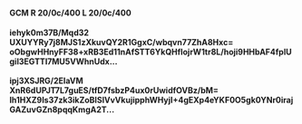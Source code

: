 #### GCM R 20/0c/400 L 20/0c/400
**iehyk0m37B/Mqd32**<br/>**UXUYYRy7j8MJS1zXkuvQY2R1GgxC/wbqvn77ZhA8Hxc=**<br/>**oObgwHHnyFF38+xRB3Ed11nAfSTT6YkQHfIojrW1tr8L/hoji9HHbAF4fplUgiI3EGTTl7MU5VWhnUdx...**<br/><br/>
**ipj3XSJRG/2ElaVM**<br/>**XnR6dUPJT7L7guES/tfD7fsbzP4ux0rUwidfOVBz/bM=**<br/>**lh1HXZ9Is37zk3ikZoBISlVvVkujipphWHyjI+4gEXp4eYKF0O5gk0YNr0irajGAZuvGZn8pqqKmgA2T...**